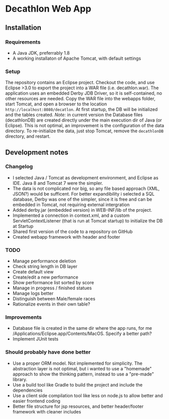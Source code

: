 # Decathlon Web App

## Installation
### Requirements
- A Java JDK, preferrably 1.8
- A working installaton of Apache Tomcat, with default settings

### Setup
The repository contains an Eclipse project. Checkout the code, and use Eclipse >3.0 to export the project into a WAR file (i.e. decathlon.war).
The application uses an embedded Derby JDB Driver, so it is self-contained, no other resources are needed.
Copy the WAR file into the webapps folder, start Tomcat, and open a browser to the location `http://localhost:8080/decatlon`.
At first startup, the DB will be initialized and the tables created.
*Note:* in current version the Database files (decathlonDB) are created directly under the main execution dir of Java (or Eclipse). This is not optimal, an improvement is the configuration of the data directory. 
To re-initialize the data, just stop Tomcat, remove the `decathlonDB` directory, and restart.

## Development notes
### Changelog

- I selected Java / Tomcat as development environment, and Eclipse as IDE. Java 8 and Tomcat 7 were the simpler.
- The data is not complicated nor big, so any file based approach (XML, JSON?) would be sufficent. For better expandibility i selected a SQL database, Derby was one of the simpler, since it is free and can be embedded in Tomcat, not requiring external intergration
- Added derby.jar (embedded version) in WEB-INF/lib of the project.
- Implemented a connection in context.xml, and a custom ServletContextListener (that is run at Tomcat startup) to initialize the DB at Startup
- Shared first version of the code to a repository on GitHub
- Created webapp framework with header and footer 
	
		
### TODO 
- Manage performance deletion
- Check string length in DB layer
- Create default view
- Create/edit a new performance
- Show performance list sorted by score
- Manage in progress / finished statues
- Manage logs better
- Distinguish between Male/female races
- Rationalize events in their own table?

### Improvements
- Database file is created in the same dir where the app runs, for me /Applications/Eclipse.app/Contents/MacOS. Specify a better path?
- Implement JUnit tests


### Should probably have done better
- Use a proper ORM model. Not implemented for simplicity. The abstraction layer is not optimal, but i wanted to use a "homemade" approach to show the thinking pattern, instead to use a "pre-made" library.
- Use a build tool like Gradle to build the project and include the dependencies
- Use a client side compilation tool like less on node.js to allow better and easier frontend coding
- Better file structure for jsp resources, and better header/footer framework with cleaner includes

